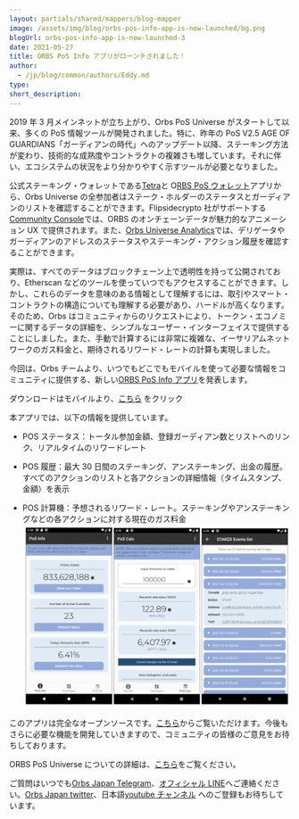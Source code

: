 ```yaml
---
layout: partials/shared/mappers/blog-mapper
image: /assets/img/blog/orbs-pos-info-app-is-now-launched/bg.png
blogUrl: orbs-pos-info-app-is-now-launched-3
date: 2021-05-27
title: ORBS PoS Info アプリがローンチされました！
author:
  - /jp/blog/common/authors/Eddy.md
type:
short_description:
---
```


2019 年 3 月メインネットが立ち上がり、Orbs PoS Universe がスタートして以来、多くの PoS 情報ツールが開発されました。特に、昨年の PoS V2.5 AGE OF GUARDIANS「ガーディアンの時代」へのアップデート以降、ステーキング方法が変わり、技術的な成熟度やコントラクトの複雑さも増しています。それに伴い、エコシステムの状況をより分かりやすく示すツールが必要となりました。

公式ステーキング・ウォレットである[Tetra](https://staking.orbs.network/)と O[RBS PoS ウォレット](https://play.google.com/store/apps/details?id=com.orbs.pos)アプリから、Orbs Universe の全参加者はステーク・ホルダーのステータスとガーディアンのリストを確認することができます。Flipsidecrypto 社がサポートする[Community Console](https://orbs.flipsidecrypto.com/)では、ORBS のオンチェーンデータが魅力的なアニメーション UX で提供されます。また、[Orbs Universe Analytics](https://analytics.orbs.network/overview/stake)では、デリゲータやガーディアンのアドレスのステータスやステーキング・アクション履歴を確認することができます。

実際は、すべてのデータはブロックチェーン上で透明性を持って公開されており、Etherscan などのツールを使っていつでもアクセスすることができます。しかし、これらのデータを意味のある情報として理解するには、取引やスマート・コントラクトの構造についても理解する必要があり、ハードルが高くなります。そのため、Orbs はコミュニティからのリクエストにより、トークン・エコノミーに関するデータの詳細を、シンプルなユーザー・インターフェイスで提供することにしました。また、手動で計算するには非常に複雑な、イーサリアムネットワークのガス料金と、期待されるリワード・レートの計算も実現しました。

今回は、Orbs チームより、いつでもどこでもモバイルを使って必要な情報をコミュニティに提供する、新しい[ORBS PoS Info アプリ](https://play.google.com/store/apps/details?id=com.orbs.info)を発表します。

ダウンロードはモバイルより、[こちら](https://play.google.com/store/apps/details?id=com.orbs.info) をクリック

本アプリでは、以下の情報を提供しています。

- POS ステータス：トータル参加金額、登録ガーディアン数とリストへのリンク、リアルタイムのリワードレート

- POS 履歴：最大 30 日間のステーキング、アンステーキング、出金の履歴。すべてのアクションのリストと各アクションの詳細情報（タイムスタンプ、金額）を表示

- POS 計算機：予想されるリワード・レート。ステーキングやアンステーキングなどの各アクションに対する現在のガス料金![](/assets/img/blog/orbs-pos-info-app-is-now-launched/img1.png)

このアプリは完全なオープンソースです。[こちら](https://github.com/Eddy-orbs/orbs-pos-info)からご覧いただけます。今後もさらに必要な機能を開発していきますので、コミュニティの皆様のご意見をお待ちしております。

ORBS PoS Universe についての詳細は、[こちら](https://www.orbs.com/orbs-pos-universe/)をご覧ください。

<div class='line-separator'></div>

ご質問はいつでも[Orbs Japan Telegram](https://t.me/joinchat/G0HZhBQssmZ05v6sp_G6jg)、[オフィシャル LINE](https://line.me/R/ti/p/%40vrf9558a)へご連絡ください。[Orbs Japan twitter](https://twitter.com/JapanOrbs)、日本語[youtube チャンネル](https://www.youtube.com/channel/UCZePjhX4e6CuAe8v63Li9lg) へのご登録もお待ちしています。
